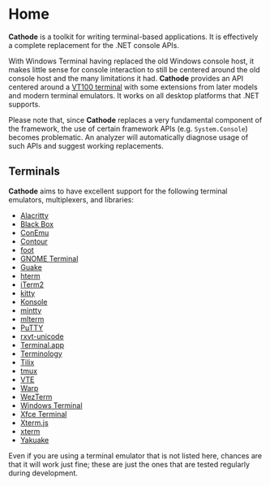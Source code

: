 # Home

**Cathode** is a toolkit for writing terminal-based applications. It is
effectively a complete replacement for the .NET console APIs.

With Windows Terminal having replaced the old Windows console host, it makes
little sense for console interaction to still be centered around the old console
host and the many limitations it had. **Cathode** provides an API centered
around a [VT100 terminal](https://vt100.net) with some extensions from later
models and modern terminal emulators. It works on all desktop platforms that
.NET supports.

Please note that, since **Cathode** replaces a very fundamental component of the
framework, the use of certain framework APIs (e.g. `System.Console`) becomes
problematic. An analyzer will automatically diagnose usage of such APIs and
suggest working replacements.

## Terminals

**Cathode** aims to have excellent support for the following terminal emulators,
multiplexers, and libraries:

* [Alacritty](https://alacritty.org)
* [Black Box](https://gitlab.gnome.org/raggesilver/blackbox)
* [ConEmu](https://conemu.github.io)
* [Contour](https://contour-terminal.org)
* [foot](https://codeberg.org/dnkl/foot)
* [GNOME Terminal](https://help.gnome.org/users/gnome-terminal/stable)
* [Guake](http://guake.org)
* [hterm](https://hterm.org)
* [iTerm2](https://iterm2.com)
* [kitty](https://sw.kovidgoyal.net/kitty)
* [Konsole](https://konsole.kde.org)
* [mintty](https://mintty.github.io)
* [mlterm](http://mlterm.sourceforge.net)
* [PuTTY](https://www.putty.org)
* [rxvt-unicode](http://software.schmorp.de/pkg/rxvt-unicode.html)
* [Terminal.app](https://support.apple.com/guide/terminal/welcome/mac)
* [Terminology](https://terminolo.gy)
* [Tilix](https://gnunn1.github.io/tilix-web)
* [tmux](https://github.com/tmux/tmux/wiki)
* [VTE](https://gitlab.gnome.org/GNOME/vte)
* [Warp](https://www.warp.dev)
* [WezTerm](https://wezfurlong.org/wezterm)
* [Windows Terminal](https://aka.ms/terminal)
* [Xfce Terminal](https://docs.xfce.org/apps/terminal/start)
* [Xterm.js](https://xtermjs.org)
* [xterm](https://invisible-island.net/xterm)
* [Yakuake](https://apps.kde.org/yakuake)

Even if you are using a terminal emulator that is not listed here, chances are
that it will work just fine; these are just the ones that are tested regularly
during development.
